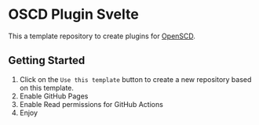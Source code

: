 # OSCD Plugin Svelte

This a template repository to create plugins for [OpenSCD](https://github.com/openscd/open-scd).

## Getting Started

1. Click on the `Use this template` button to create a new repository based on this template.
2. Enable GitHub Pages
3. Enable Read permissions for GitHub Actions
4. Enjoy